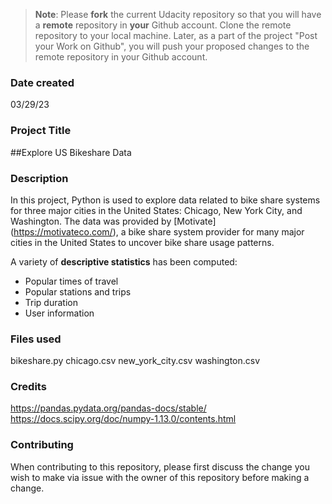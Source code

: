 >**Note**: Please **fork** the current Udacity repository so that you will have a **remote** repository in **your** Github account. Clone the remote repository to your local machine. Later, as a part of the project "Post your Work on Github", you will push your proposed changes to the remote repository in your Github account.

### Date created
03/29/23

### Project Title
##Explore US Bikeshare Data

### Description
In this project, Python is used to explore data related to bike share systems for three major cities in the United States: Chicago, New York City, and Washington. The data was provided by [Motivate] (https://motivateco.com/), a bike share system provider for many major cities in the United States to uncover bike share usage patterns.

A variety of **descriptive statistics** has been computed:
* Popular times of travel
* Popular stations and trips
* Trip duration
* User information

### Files used
bikeshare.py
chicago.csv
new_york_city.csv
washington.csv

### Credits
https://pandas.pydata.org/pandas-docs/stable/ 
https://docs.scipy.org/doc/numpy-1.13.0/contents.html

### Contributing
When contributing to this repository, please first discuss the change you wish to make via issue with the owner of this repository before making a change.

